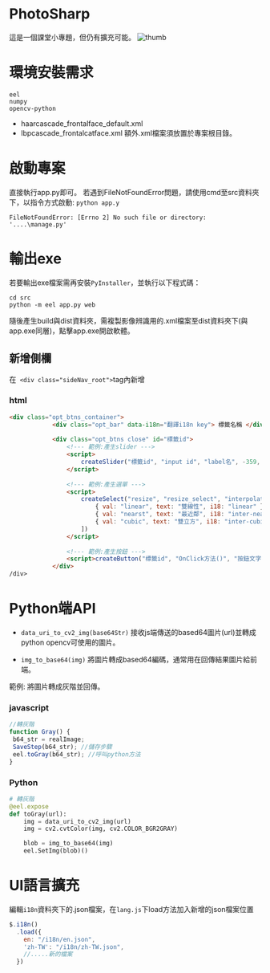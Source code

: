 # PhotoSharp
這是一個課堂小專題，但仍有擴充可能。
![thumb](https://i.imgur.com/DjNSDrx.png)

# 環境安裝需求

```
eel
numpy
opencv-python
```
- haarcascade_frontalface_default.xml
- lbpcascade_frontalcatface.xml
額外.xml檔案須放置於專案根目錄。

# 啟動專案

直接執行app.py即可。
若遇到FileNotFoundError問題，請使用cmd至src資料夾下，以指令方式啟動: `python app.y`

```
FileNotFoundError: [Errno 2] No such file or directory: '....\manage.py'
```

# 輸出exe
若要輸出exe檔案需再安裝`PyInstaller`，並執行以下程式碼：
```
cd src
python -m eel app.py web
```
隨後產生build與dist資料夾，需複製影像辨識用的.xml檔案至dist資料夾下(與app.exe同層)，點擊app.exe開啟軟體。




## 新增側欄

在` <div class="sideNav_root">`tag內新增

### html

```html
<div class="opt_btns_container">
            <div class="opt_bar" data-i18n="翻譯i18n key"> 標籤名稱 </div>
            
            <div class="opt_btns close" id="標籤id">
                <!--- 範例:產生slider --->
                <script>
                    createSlider("標籤id", "input id", "label名", -359, 359, 0, 1, "onInput方法()", "onChange方法()", "label翻譯i18n key")
                </script>
                
                <!--- 範例:產生選單 --->
                <script>
                    createSelect("resize", "resize_select", "interpolation", [
                        { val: "linear", text: "雙線性", i18: "linear" },
                        { val: "nearst", text: "最近鄰", i18: "inter-nearest" },
                        { val: "cubic", text: "雙立方", i18: "inter-cubic" },
                    ]) 
                </script>
                
                <!--- 範例:產生按鈕 --->
                <script>createButton("標籤id", "OnClick方法()", "按鈕文字", "翻譯i18n key")</script>
            </div>
/div>
```

# Python端API

- `data_uri_to_cv2_img(base64Str)` 接收js端傳送的based64圖片(url)並轉成python opencv可使用的圖片。

- `img_to_base64(img)` 將圖片轉成based64編碼，通常用在回傳結果圖片給前端。


範例: 將圖片轉成灰階並回傳。

### javascript

 ```javascript
 //轉灰階
function Gray() {
  b64_str = realImage;
  SaveStep(b64_str); //儲存步驟
  eel.toGray(b64_str); //呼叫python方法
}
 ```
 
### Python 
```python
# 轉灰階
@eel.expose
def toGray(url):
    img = data_uri_to_cv2_img(url)
    img = cv2.cvtColor(img, cv2.COLOR_BGR2GRAY)

    blob = img_to_base64(img)
    eel.SetImg(blob)()

```

# UI語言擴充

編輯`i18n`資料夾下的.json檔案，在`lang.js`下load方法加入新增的json檔案位置
```javascript
$.i18n()
  .load({
    en: "/i18n/en.json",
    'zh-TW': "/i18n/zh-TW.json",
    //.....新的檔案
  })
```

